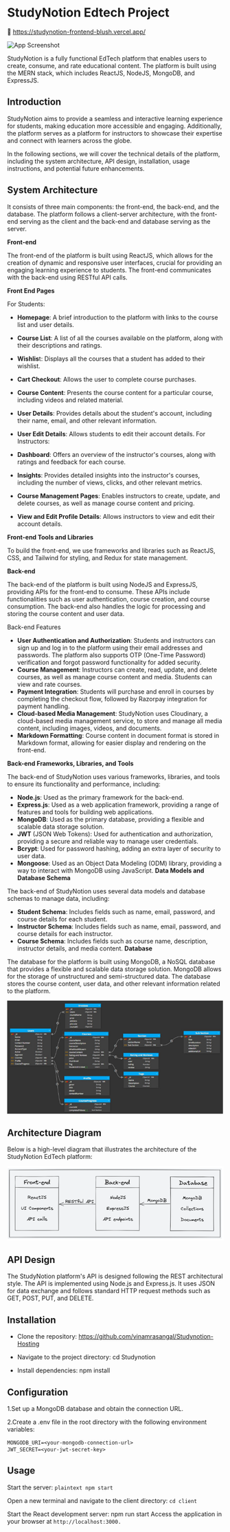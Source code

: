 
# StudyNotion Edtech Project

🚀 https://studynotion-frontend-blush.vercel.app/

![App Screenshot](https://raw.githubusercontent.com/vinamrasangal/Studynotion-Hosting/main/Screenshot%202024-05-22%20095532.png)

StudyNotion is a fully functional EdTech platform that enables users to create, consume, and rate educational content. The platform is built using the MERN stack, which includes ReactJS, NodeJS, MongoDB, and ExpressJS.




## Introduction
StudyNotion aims to provide a seamless and interactive learning experience for students, making education more accessible and engaging. Additionally, the platform serves as a platform for instructors to showcase their expertise and connect with learners across the globe.

In the following sections, we will cover the technical details of the platform, including the system architecture, API design, installation, usage instructions, and potential future enhancements.
## System Architecture
It consists of three main components: the front-end, the back-end, and the database. The platform follows a client-server architecture, with the front-end serving as the client and the back-end and database serving as the server.

**Front-end**

The front-end of the platform is built using ReactJS, which allows for the creation of dynamic and responsive user interfaces, crucial for providing an engaging learning experience to students. The front-end communicates with the back-end using RESTful API calls.

**Front End Pages**

For Students:

- **Homepage**: A brief introduction to the platform with links to the course list and user details.
- **Course List**: A list of all the courses available on the platform, along with their descriptions and ratings.
- **Wishlis**t: Displays all the courses that a student has added to their wishlist.
- **Cart Checkout**: Allows the user to complete course purchases.
- **Course Content**: Presents the course content for a particular course, including videos and related material.
- **User Details**: Provides details about the student's account, including their name, email, and other relevant information.
- **User Edit Details**: Allows students to edit their account details.
For Instructors:

- **Dashboard**: Offers an overview of the instructor's courses, along with ratings and feedback for each course.
- **Insights**: Provides detailed insights into the instructor's courses, including the number of views, clicks, and other relevant metrics.
- **Course Management Pages**: Enables instructors to create, update, and delete courses, as well as manage course content and pricing.
- **View and Edit Profile Details**: Allows instructors to view and edit their account details.

**Front-end Tools and Libraries**

To build the front-end, we use frameworks and libraries such as ReactJS, CSS, and Tailwind for styling, and Redux for state management.

**Back-end**

The back-end of the platform is built using NodeJS and ExpressJS, providing APIs for the front-end to consume. These APIs include functionalities such as user authentication, course creation, and course consumption. The back-end also handles the logic for processing and storing the course content and user data.

Back-end Features

- **User Authentication and Authorization**: Students and instructors can sign up and log in to the platform using their email addresses and passwords. The platform also supports OTP (One-Time Password) verification and forgot password functionality for added security.
- **Course Management**: Instructors can create, read, update, and delete courses, as well as manage course content and media. Students can view and rate courses.
- **Payment Integration**: Students will purchase and enroll in courses by completing the checkout flow, followed by Razorpay integration for payment handling.
- **Cloud-based Media Management**: StudyNotion uses Cloudinary, a cloud-based media management service, to store and manage all media content, including images, videos, and documents.
- **Markdown Formatting**: Course content in document format is stored in Markdown format, allowing for easier display and rendering on the front-end.

**Back-end Frameworks, Libraries, and Tools**

The back-end of StudyNotion uses various frameworks, libraries, and tools to ensure its functionality and performance, including:

- **Node.js**: Used as the primary framework for the back-end.
- **Express.js**: Used as a web application framework, providing a range of features and tools for building web applications.
- **MongoDB**: Used as the primary database, providing a flexible and scalable data storage solution.
- **JWT** (JSON Web Tokens): Used for authentication and authorization, providing a secure and reliable way to manage user credentials.
- **Bcrypt**: Used for password hashing, adding an extra layer of security to user data.
- **Mongoose**: Used as an Object Data Modeling (ODM) library, providing a way to interact with MongoDB using JavaScript.
**Data Models and Database Schema**

The back-end of StudyNotion uses several data models and database schemas to manage data, including:

- **Student Schema**: Includes fields such as name, email, password, and course details for each student.
- **Instructor Schema**: Includes fields such as name, email, password, and course details for each instructor.
- **Course Schema**: Includes fields such as course name, description, instructor details, and media content.
**Database**

The database for the platform is built using MongoDB, a NoSQL database that provides a flexible and scalable data storage solution. MongoDB allows for the storage of unstructured and semi-structured data. The database stores the course content, user data, and other relevant information related to the platform.

![App Screenshot](https://raw.githubusercontent.com/ankitmalik84/Code_Infinity_/main/images/schema.png)


## Architecture Diagram

Below is a high-level diagram that illustrates the architecture of the StudyNotion EdTech platform:

![App Screenshot](https://raw.githubusercontent.com/ankitmalik84/Code_Infinity_/main/images/architecture.png)
## API Design

The StudyNotion platform's API is designed following the REST architectural style. The API is implemented using Node.js and Express.js. It uses JSON for data exchange and follows standard HTTP request methods such as GET, POST, PUT, and DELETE.
## Installation

- Clone the repository: https://github.com/vinamrasangal/Studynotion-Hosting

- Navigate to the project directory: cd Studynotion

- Install dependencies: npm install
## Configuration

1.Set up a MongoDB database and obtain the connection URL.

2.Create a .env file in the root directory with the following environment variables:

```plaintext
MONGODB_URI=<your-mongodb-connection-url>
JWT_SECRET=<your-jwt-secret-key>
```



## Usage

Start the server:
```plaintext npm start ```

Open a new terminal and navigate to the client directory:
```cd client```

Start the React development server: npm run start
Access the application in your browser at ```http://localhost:3000.```
